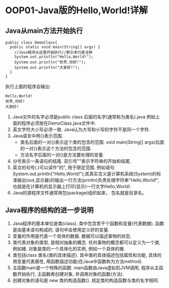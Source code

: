 # OOP01-Java版的Hello,World!详解
## Java从main方法开始执行

    public class DemoClass{
      public static void main(String[] args) {
        //Java程序从这里开始执行//表示本行是注释
        System.out.println("Hello,World!");
        System.out.println("世界,你好!");
        System.out.println("大家好!");
      }
    }
执行上面的程序会输出:

    Hello,World!
    世界,你好!
    大家好!

1. Java文件的名字必须是public class 后面的名字(通常称为类名).java
例如上面的程序必须放在DemoClass.java文件中. 
1. 英文字符大小写必须一致. Java认为大写和小写的字符不是同一个字符.
1. Java语言中用{}表示范围. 
   - 类名后面的一对{}表示这个类的包含的范围. void main(String[] args)后面的一对{}表示这个方法的包含的范围.
   - 方法名字后面的一对()是方法要处理的变量.
1. 分号表示一条语句的结尾. 双引号""表示字符串的开始和结尾.
1. 英文的句号(.)可以读作"的", 用于限定范围. 
例如语句System.out.println("Hello,World!");其真实含义是计算机系统(System)的标准输出(out,显示器)的输出一行方法(println)负责处理字符串"Hello,World!", 也就是在计算机的显示器上打印(显示)一行文字Hello,World!.
1. Java的源程序文件通常用包(package)组织起来， 包名就是目录名。

## Java程序的结构的进一步说明
1. Java程序的基本单位是类(class). 类中包含若干个函数和变量(代表数据). 函数是由基本语句构成的. 语句中会使用定义好的变量. 
1. 变量的作用是代表一个具体的数据. 数据可以描述事物的状态.
1. 类代表对象的类型, 是相对抽象的概念. 任何事物的概念都可以定义为一个类, 例如猪. 对象是类的一个具体化的实例, 例如一个具体的猪. 
1. 类包括class 类名{类的具体描述}. 其中类的具体描述包括属性和功能, 具体的用变量代表属性, 用函数描述功能(在Java中函数称为方法method).
1. 主函数main是一个特殊的函数. main函数由Java虚拟机JVM调用, 程序从主函数开始执行, 主函数再创建对象, 并调用对象的函数(方法).
1. 创建对象的语句是 new 类的构造函数(). 规定类的构造函数与类的名字相同. 
